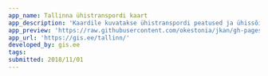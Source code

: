 ```yaml
---
app_name: Tallinna ühistranspordi kaart
app_description: 'Kaardile kuvatakse ühistranspordi peatused ja ühissõidukite asukoht reaalajas. Andmed uuenevad iga 10 sekundi järel ja sõidukite asukohad muutuvad automaatselt. Igale ikoonile klikkides näeb antud sõiduki kohta rohkem infot. Samuti on võimalik filtreerida kaardil kuvatavaid sõidukeid tüübi kaupa. Peatustel klikkides näeb järgmisi väljumisaegu. Olemas on ka staatiline versioon sellest kaardist koos andmetabeliga.'
app_preview: 'https://raw.githubusercontent.com/okestonia/jkan/gh-pages/img/publictransport.PNG'
app_url: 'https://gis.ee/tallinn/'
developed_by: gis.ee
tags:
submitted: 2018/11/01
---
```

